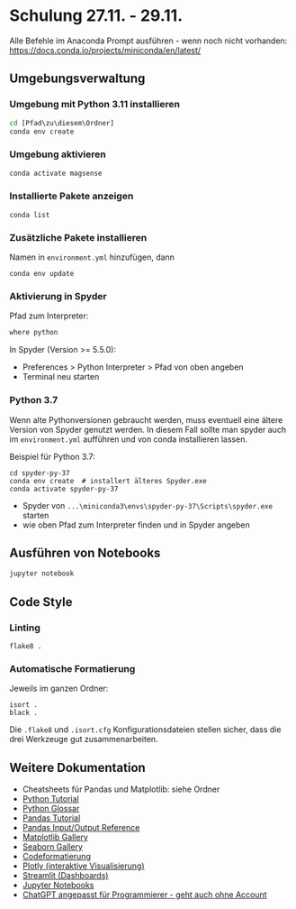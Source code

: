 # Schulung 27.11. - 29.11.

Alle Befehle im Anaconda Prompt ausführen - wenn noch nicht vorhanden: https://docs.conda.io/projects/miniconda/en/latest/

## Umgebungsverwaltung

### Umgebung mit Python 3.11 installieren

```cmd
cd [Pfad\zu\diesem\Ordner]
conda env create
```

### Umgebung aktivieren

```cmd
conda activate magsense
```

### Installierte Pakete anzeigen

```
conda list
```

### Zusätzliche Pakete installieren

Namen in `environment.yml` hinzufügen, dann

```
conda env update
```

### Aktivierung in Spyder

Pfad zum Interpreter:

```cmd
where python
```

In Spyder (Version >= 5.5.0):

- Preferences > Python Interpreter > Pfad von oben angeben
- Terminal neu starten

### Python 3.7

Wenn alte Pythonversionen gebraucht werden, muss eventuell eine ältere Version von 
Spyder genutzt werden. In diesem Fall sollte man spyder auch im `environment.yml` 
aufführen und von conda installieren lassen.

Beispiel für Python 3.7:

```
cd spyder-py-37
conda env create  # installert älteres Spyder.exe
conda activate spyder-py-37
```

- Spyder von `...\miniconda3\envs\spyder-py-37\Scripts\spyder.exe` starten
- wie oben Pfad zum Interpreter finden und in Spyder angeben


## Ausführen von Notebooks

```cmd
jupyter notebook
```

## Code Style

### Linting

```
flake8 .
```

### Automatische Formatierung

Jeweils im ganzen Ordner:

```
isort .
black .
```

Die `.flake8` und `.isort.cfg` Konfigurationsdateien stellen sicher, dass die drei Werkzeuge gut zusammenarbeiten.


## Weitere Dokumentation

- Cheatsheets für Pandas und Matplotlib: siehe Ordner
- [Python Tutorial](https://docs.python.org/3/tutorial/index.html)
- [Python Glossar](https://docs.python.org/3/glossary.html#glossary)
- [Pandas Tutorial](https://pandas.pydata.org/pandas-docs/stable/getting_started/intro_tutorials/index.html)
- [Pandas Input/Output Reference](https://pandas.pydata.org/pandas-docs/stable/reference/io.html)
- [Matplotlib Gallery](https://matplotlib.org/stable/gallery/index)
- [Seaborn Gallery](https://seaborn.pydata.org/examples/index.html)
- [Codeformatierung]()
- [Plotly (interaktive Visualisierung)](https://plotly.com/python/)
- [Streamlit (Dashboards)](https://streamlit.io/)
- [Jupyter Notebooks](https://jupyter-notebook.readthedocs.io/en/latest/notebook.html)
- [ChatGPT angepasst für Programmierer - geht auch ohne Account](https://www.phind.com/)